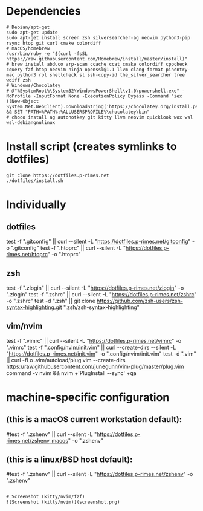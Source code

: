 # Dependencies
```
# Debian/apt-get
sudo apt-get update
sudo apt-get install screen zsh silversearcher-ag neovim python3-pip rsync htop git curl cmake colordiff
# macOS/homebrew
/usr/bin/ruby -e "$(curl -fsSL https://raw.githubusercontent.com/Homebrew/install/master/install)"
# brew install abduco arp-scan ccache ccat cmake colordiff cppcheck cquery fzf htop neovim ninja openssl@1.1 llvm clang-format pinentry-mac python3 rpl shellcheck sl ssh-copy-id the_silver_searcher tree wdiff zsh
# Windows/Chocolatey
# @"%SystemRoot%\System32\WindowsPowerShell\v1.0\powershell.exe" -NoProfile -InputFormat None -ExecutionPolicy Bypass -Command "iex ((New-Object System.Net.WebClient).DownloadString('https://chocolatey.org/install.ps1'))" && SET "PATH=%PATH%;%ALLUSERSPROFILE%\chocolatey\bin"
# choco install ag autohotkey git kitty llvm neovim quicklook wox wsl wsl-debiangnulinux
```

# Install script (creates symlinks to dotfiles)
```
git clone https://dotfiles.p-rimes.net
./dotfiles/install.sh
```

# Individually
## dotfiles
test -f ".gitconfig" || curl --silent -L "https://dotfiles.p-rimes.net/gitconfig" -o ".gitconfig"
test -f ".htoprc" || curl --silent -L "https://dotfiles.p-rimes.net/htoprc" -o ".htoprc"

## zsh
test -f ".zlogin" || curl --silent -L "https://dotfiles.p-rimes.net/zlogin" -o ".zlogin"
test -f ".zshrc" || curl --silent -L "https://dotfiles.p-rimes.net/zshrc" -o ".zshrc"
test -d ".zsh" || git clone https://github.com/zsh-users/zsh-syntax-highlighting.git ".zsh/zsh-syntax-highlighting"

## vim/nvim
test -f ".vimrc" || curl --silent -L "https://dotfiles.p-rimes.net/vimrc" -o ".vimrc"
test -f ".config/nvim/init.vim" || curl --create-dirs --silent -L "https://dotfiles.p-rimes.net/init.vim" -o ".config/nvim/init.vim"
test -d ".vim" || curl -fLo .vim/autoload/plug.vim --create-dirs \
  https://raw.githubusercontent.com/junegunn/vim-plug/master/plug.vim
command -v nvim && nvim +'PlugInstall --sync' +qa

# machine-specific configuration
## (this is a macOS current workstation default):
#test -f ".zshenv" || curl --silent -L "https://dotfiles.p-rimes.net/zshenv_macos" -o ".zshenv"
## (this is a linux/BSD host default):
#test -f ".zshenv" || curl --silent -L "https://dotfiles.p-rimes.net/zshenv" -o ".zshenv"
```

# Screenshot (kitty/nvim/fzf)
![Screenshot (kitty/nvim)](screenshot.png)
